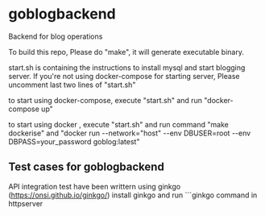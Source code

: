 # goblogbackend
Backend for blog operations

To build this repo, Please do "make", it will generate executable binary.

start.sh is containing the instructions to install mysql and start blogging server. If you're not using docker-compose for starting server, Please uncomment last two lines of "start.sh"

to start using docker-compose, execute "start.sh" and run "docker-compose up"

to start using docker , execute "start.sh" and run command "make dockerise" and "docker run --network="host" --env DBUSER=root --env DBPASS=your_password goblog:latest"

## Test cases for goblogbackend

API integration test have been writtern using ginkgo (https://onsi.github.io/ginkgo/)
install ginkgo and run ```ginkgo command in httpserver

